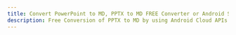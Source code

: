 ---title: Convert PowerPoint to MD, PPTX to MD FREE Converter or Android SDKdescription: Free Conversion of PPTX to MD by using Android Cloud APIs & SDKs. Also Create, Edit & Render Microsoft Word & OpenOffice documents in the Cloud.---